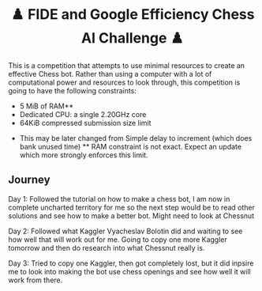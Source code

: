 <div align='center'>
  <h1>♟️ FIDE and Google Efficiency Chess AI Challenge ♟️</h1>
</div>

This is a competition that attempts to use minimal resources to create an effective Chess bot.
Rather than using a computer with a lot of computational power and resources to look through, this competition is going to have the following constraints:

- 5 MiB of RAM**
- Dedicated CPU: a single 2.20GHz core
- 64KiB compressed submission size limit
* This may be later changed from Simple delay to increment (which does bank unused time)
** RAM constraint is not exact. Expect an update which more strongly enforces this limit.

## Journey

Day 1: Followed the tutorial on how to make a chess bot, I am now in complete uncharted territory for me so the next step would be to read other solutions and see how to make a better bot. Might need to look at Chessnut

Day 2: Followed what Kaggler Vyacheslav Bolotin did and waiting to see how well that will work out for me. Going to copy one more Kaggler tomorrow and then do research into what Chessnut really is.

Day 3: Tried to copy one Kaggler, then got completely lost, but it did inpsire me to look into making the bot use chess openings and see how well it will work from there.
